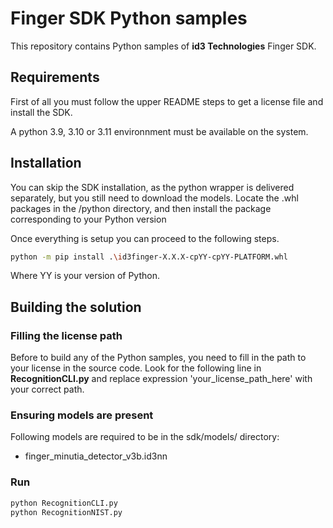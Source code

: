 # Finger SDK Python samples

This repository contains Python samples of **id3 Technologies** Finger SDK.

## Requirements

First of all you must follow the upper README steps to get a license file and install the SDK.

A python 3.9, 3.10 or 3.11 environnment must be available on the system.

## Installation

You can skip the SDK installation, as the python wrapper is delivered separately, but you still need to download the models.
Locate the .whl packages in the /python directory, and then install the package corresponding to your Python version

Once everything is setup you can proceed to the following steps.

```sh
python -m pip install .\id3finger-X.X.X-cpYY-cpYY-PLATFORM.whl
```

Where YY is your version of Python.

## Building the solution

### Filling the license path

Before to build any of the Python samples, you need to fill in the path to your license in the source code. Look for the following line in **RecognitionCLI.py** and replace expression 'your_license_path_here' with your correct path.

### Ensuring models are present

Following models are required to be in the sdk/models/ directory:

- finger_minutia_detector_v3b.id3nn

### Run

 ```sh
python RecognitionCLI.py
python RecognitionNIST.py
 ```
